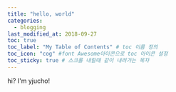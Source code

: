 ```yaml
---
title: "hello, world"
categories: 
  - blogging
last_modified_at: 2018-09-27
toc: true
toc_label: "My Table of Contents" # toc 이름 정의
toc_icon: "cog" #font Awesome아이콘으로 toc 아이콘 설정
toc_sticky: true # 스크롤 내릴때 같이 내려가는 목차
---
```


hi?
I'm yjucho!
